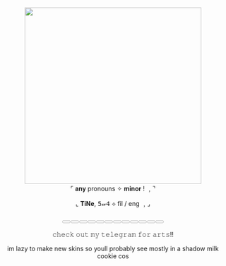 #
<div id="header" align="center">
<img src="https://static.wikia.nocookie.net/cookierunkingdom/images/7/7e/Cutscene_asset_shadow_milk_puppet_2.png/revision/latest?cb=20240225170204" width="400"/>
</div>



<div align="center">
⌜ 𝐚𝐧𝐲 pronouns ✧ 𝐦𝐢𝐧𝐨𝐫 ! ﹐⌝

⌞ 𝐓𝐢𝐍𝐞, 𝟧𝓌𝟦 ⟡ fil / eng ﹐⌟

𓈀𓈀𓈀𓈀𓈀𓈀𓈀𓈀𓈀𓈀𓈀𓈀

𝚌𝚑𝚎𝚌𝚔 𝚘𝚞𝚝 𝚖𝚢 𝚝𝚎𝚕𝚎𝚐𝚛𝚊𝚖 𝚏𝚘𝚛 𝚊𝚛𝚝𝚜!!

im lazy to make new skins so youll probably see mostly in a shadow milk cookie cos

